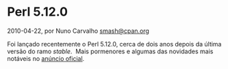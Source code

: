 
# Perl 5.12.0

 2010-04-22, por Nuno Carvalho <smash@cpan.org>

Foi lançado recentemente o Perl 5.12.0, cerca de dois anos depois da última versão do ramo <i>stable</i>.&nbsp; Mais pormenores e algumas das novidades mais notáveis no <a href="http://www.nntp.perl.org/group/perl.perl5.porters/2010/04/msg158820.html">anúncio oficial</a>.
